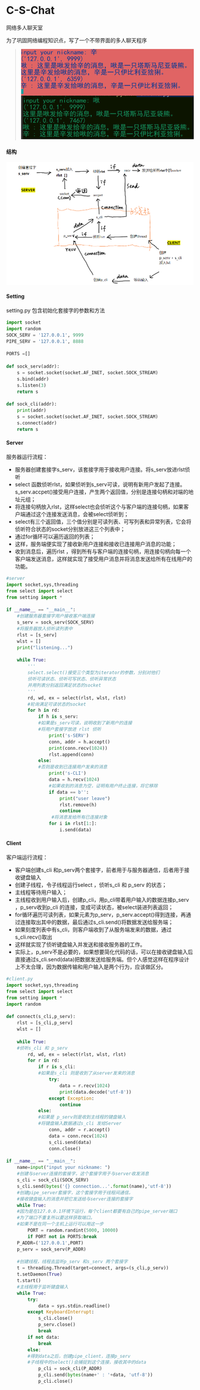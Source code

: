 # C-S-Chat
网络多人聊天室

为了巩固网络编程知识点，写了一个不带界面的多人聊天程序

>![](https://github.com/rotonnn/C-S-Chat/blob/master/images/demo.png)
#### 结构
![](https://github.com/rotonnn/C-S-Chat/blob/master/images/struct.png)

#### Setting
setting.py 包含初始化套接字的参数和方法
```py
import socket
import random
SOCK_SERV = '127.0.0.1', 9999
PIPE_SERV = '127.0.0.1', 8888

PORTS =[]

def sock_serv(addr):
    s = socket.socket(socket.AF_INET, socket.SOCK_STREAM)
    s.bind(addr)
    s.listen(3)
    return s

def sock_cli(addr):
    print(addr)
    s = socket.socket(socket.AF_INET, socket.SOCK_STREAM)
    s.connect(addr)
    return s
```
#### Server
服务器运行流程：
- 服务器创建套接字s_serv，该套接字用于接收用户连接。将s_serv放进rlst侦听
- select 函数侦听rlst，如果侦听到s_serv可读，说明有新用户发起了连接。s_serv.accpet()接受用户连接，产生两个返回值，分别是连接句柄和对端的地址元组；
- 将连接句柄放入rlst，这样select也会侦听这个与客户端的连接句柄，如果客户端通过这个连接发送消息，会被select侦听到；
- select有三个返回值，三个值分别是可读列表、可写列表和异常列表，它会将侦听符合状态的socket分别放进这三个列表中；
- 通过for循环可以遍历返回的列表；
- 这样，服务端便实现了接收新用户连接和接收已连接用户消息的功能；
- 收到消息后，遍历rlst ，得到所有与客户端的连接句柄，用连接句柄向每一个客户端发送消息，这样就实现了接受用户消息并将消息发送给所有在线用户的功能。

```py
#server
import socket,sys,threading
from select import select
from setting import *
     
if __name__ == "__main__":
    #创建服务器套接字用户接收客户端连接
    s_serv = sock_serv(SOCK_SERV)
    #将服务器放入侦听读列表中
    rlst = [s_serv]
    wlst = []
    print("listening...")
    
    while True:
        '''
        select.select()接受三个类型为iterator的参数，分别对他们
        侦听可读状态、侦听可写状态、侦听异常状态
        并用列表分别返回满足状态的socket
        '''
        rd, wd, ex = select(rlst, wlst, rlst)
        #轮询满足可读状态的socket
        for h in rd:
            if h is s_serv:
            #如果是s_serv可读，说明收到了新用户的连接
            #将用户套接字放进 rlst 侦听
                print('s-SERV')
                conn, addr = h.accept()
                print(conn.recv(1024))
                rlst.append(conn)
            else:
            #否则是收到已连接用户发来的消息
                print('s-CLI')
                data = h.recv(1024)
                #如果收到的消息为空，证明有用户终止连接，将它移除
                if data == b'':
                    print("user leave")
                    rlst.remove(h)
                    continue
                 #将消息发给所有已连接对象
                for i in rlst[1:]:
                    i.send(data)
```
#### Client
客户端运行流程：
- 客户端创建s_cli 和p_serv两个套接字，前者用于与服务器通信，后者用于接收键盘输入
- 创建子线程，令子线程运行select ，侦听s_cli 和 p_serv 的状态；
- 主线程等待用户输入；
- 主线程收到用户输入后，创建p_cli，用p_cli带着用户输入的数据连接p_serv ，p_serv收到p_cli 的连接，变成可读状态，被select装进列表返回；
- for循环遍历可读列表，如果元素为p_serv，p_serv.accept()得到连接，再通过连接取出其中的数据，最后通过s_cli.send()将数据发送给服务端；
- 如果刻度列表中有s_cli，则客户端收到了从服务端发来的数据，通过s_cli.recv()取出
- 这样就实现了侦听键盘输入并发送和接收服务器的工作。
- 实际上，p_serv不是必要的，如果想要简化代码的话，可以在接收键盘输入后直接通过s_cli.send(data)把数据发送给服务端。但个人感觉这样在程序设计上不太合理，因为数据传输和用户输入是两个行为，应该做区分。


```py
#client.py
import socket,sys,threading
from select import select
from setting import *
import random

def connect(s_cli,p_serv):
    rlst = [s_cli,p_serv]
    wlst = []
   
    while True:
    #侦听s_cli 和 p_serv
        rd, wd, ex = select(rlst, wlst, rlst)
        for r in rd:
            if r is s_cli:
            #如果是s_cli 则是收到了从server发来的消息
                try:
                    data = r.recv(1024)
                    print(data.decode('utf-8'))
                except Exception:
                    continue
            else:
            #如果是 p_serv则是收到主线程的键盘输入
            #将键盘输入数据通过s_cli 发给Server 
                conn, addr = r.accept()
                data = conn.recv(1024)
                s_cli.send(data)
                conn.close()

if __name__ == "__main__":
    name=input("input your nickname: ")
    #创建与server连接的套接字，这个套接字用于与server收发消息
    s_cli = sock_cli(SOCK_SERV)
    s_cli.send(bytes('{} connection...'.format(name),'utf-8'))
    #创建pipe_server套接字，这个套接字用于线程间通信，
    #接收键盘输入的消息并把它发送给与server连接的套接字
    while True:
    #因为是在127.0.0.1环境下运行，每个client都要有自己的pipe_server端口
    #为了端口不重复所以要这样获取端口。
    #如果不是在同一个主机上运行可以用这一步
        PORT = random.randint(5000, 10000)
        if PORT not in PORTS:break
    P_ADDR=('127.0.0.1',PORT)
    p_serv = sock_serv(P_ADDR)

    #创建线程，线程去监听p_serv 和s_serv 两个套接字
    t = threading.Thread(target=connect, args=(s_cli,p_serv))
    t.setDaemon(True)
    t.start()
    #主线程用于监听键盘输入
    while True:
        try:
            data = sys.stdin.readline()
        except KeyboardInterrupt:
            s_cli.close()
            p_serv.close()
            break
        if not data:
            break
        else:
        #得到data之后，创建pipe_client，连接p_serv
        #子线程中的select()会捕捉到这个连接，接收其中的data
            p_cli = sock_cli(P_ADDR)
            p_cli.send(bytes(name+' : '+data, 'utf-8'))
            p_cli.close()
```
